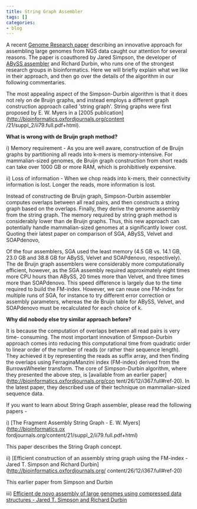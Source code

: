 ```yaml
---
title: String Graph Assembler
tags: []
categories:
- blog
---
```

A recent [Genome Research
paper](http://genome.cshlp.org/content/early/2012/01/22/gr.126953.111)
describing an innovative approach for assembling large genomes from NGS data
caught our attention for several reasons. The paper is coauthored by Jared
Simpson, the developer of [ABySS
assembler](http://www.ncbi.nlm.nih.gov/pmc/articles/PMC2694472/) and Richard
Durbin, who runs one of the strongest research groups in bioinformatics. Here
we will briefly explain what we like in their approach, and then go over the
details of the algorithm in our following commentaries.
<!--more-->

The most appealing aspect of the Simpson-Durbin algorithm is that it does not
rely on de Bruijn graphs, and instead employs a different graph construction
approach called 'string graph'. String graphs were first proposed by E. W.
Myers in a [2005 publication](http://bioinformatics.oxfordjournals.org/content
/21/suppl_2/ii79.full.pdf+html).

**What is wrong with de Bruijn graph method?**

i) Memory requirement - As you are well aware, construction of de Bruijn
graphs by partitioning all reads into k-mers is memory-intensive. For
mammalian-sized genomes, de Bruijn graph construction from short reads can
take over 1000 GB or more RAM, which is prohibitively expensive.

ii) Loss of information - When we chop reads into k-mers, their connectivity
information is lost. Longer the reads, more information is lost.

Instead of constructing de Bruijn graph, Simpson-Durbin assembler computes
overlaps between all read pairs, and then constructs a string graph based on
the overlaps. Finally, they derive the genome assembly from the string graph.
The memory required by string graph method is considerably lower than de
Bruijn graphs. Thus, this new approach can potentially handle mammalian-sized
genomes at a significantly lower cost. Quoting their latest paper on
comparison of SGA, ABySS, Velvet and SOAPdenovo,

>

Of the four assemblers, SGA used the least memory (4.5 GB vs. 14.1 GB, 23.0 GB
and 38.8 GB for ABySS, Velvet and SOAPdenovo, respectively). The de Bruijn
graph assemblers were considerably more computationally efficient, however, as
the SGA assembly required approximately eight times more CPU hours than ABySS,
20 times more than Velvet, and three times more than SOAPdenovo. This speed
difference is largely due to the time required to build the FM-index. However,
we can reuse one FM-index for multiple runs of SGA, for instance to try
different error correction or assembly parameters, whereas the de Bruijn table
for ABySS, Velvet, and SOAPdenovo must be recalculated for each choice of k.

**Why did nobody else try similar approach before?**

It is because the computation of overlaps between all read pairs is very time-
consuming. The most important innovation of Simpson-Durbin approach comes into
reducing this computational time from quadratic order to linear order of the
number of reads (or rather their sequence length). They achieved it by
representing the reads as suffix array, and then finding the overlaps using
FerraginaManzini index (FM-index) derived from the BurrowsWheeler transform.
The core of Simpson-Durbin algorithm, where they presented the above step, is
[available from an earlier paper](http://bioinformatics.oxfordjournals.org/con
tent/26/12/i367.full#ref-20). In the latest paper, they described use of their
technique on mammalian-sized sequence data.

If you want to learn about String Graph assembler, please read the following
papers -

i) [The Fragment Assembly String Graph - E. W. Myers](http://bioinformatics.ox
fordjournals.org/content/21/suppl_2/ii79.full.pdf+html)

This paper describes the String Graph concept.

ii) [Efficient construction of an assembly string graph using the FM-index -
Jared T. Simpson and Richard Durbin](http://bioinformatics.oxfordjournals.org/
content/26/12/i367.full#ref-20)

This earlier paper from Simpson and Durbin

iii) [Efficient de novo assembly of large genomes using compressed data
structures - Jared T. Simpson and Richard
Durbin](http://genome.cshlp.org/content/early/2012/01/22/gr.126953.111)

